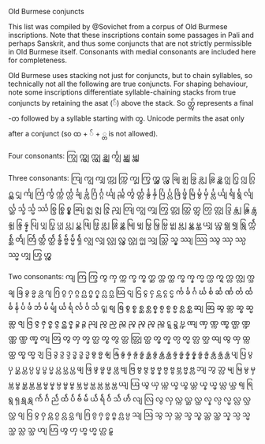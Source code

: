 Old Burmese conjuncts

This list was compiled by @Sovichet from a corpus of Old Burmese inscriptions. Note that these inscriptions contain some passages in Pali and perhaps Sanskrit, and thus some conjuncts that are not strictly permissible in Old Burmese itself. Consonants with medial consonants are included here for completeness.

Old Burmese uses stacking not just for conjuncts, but to chain syllables, so technically not all the following are true conjuncts. For shaping behaviour, note some inscriptions differentiate syllable-chaining stacks from true conjuncts by retaining the asat (်) above the stack. So တ္တွ် represents a final -တ followed by a syllable starting with တွ. Unicode permits the asat only after a conjunct (so ထ + ် + ္တ is not allowed).

Four consonants:
ကျြွ
က္ကျွ
က္လျွ
ခ္လျွ
င်္ကျွ
မ္လျွ
မ္လျှ

Three consonants:
ကျြ
ကျွ
ကျှ
က္ကျ
က္ကြ
က္ချ
က္ခြ
က္ဆွ
က္လွ
ချြ
ချွ
ခြွ
ခ္လျ
ခ္လြ
ခ္လွ
ဂျွ
ဂြွ
ဂ္ဂျ
ဂ္ဂြ
ဂ္လွ
ငျှ
င်္ကျ
င်္ကြ
င်္ကွ
င်္က္က
င်္က္လ
င်္ချ
င်္ခ္လ
င်္ဂြ
င်္ဂ္ဂ
င်္ဃျ
င်္ည္က
င်္တွ
င်္တ္တ
င်္နွ
င်္နှ
င်္ပြ
င်္ပ္လ
င်္ဖြ
င်္ဖ္ဖ
င်္မြ
င်္မွ
င်္မှ
င်္မ္လ
င်္ယျ
င်္ရျ
င်္ရွ
င်္လျ
င်္လ္ဆ
င်္သ္ခ
င်္သ္မ
င်္ဿ
စြွ
စ္စြ
စ္စွ
ဆျြ
ဇ္စျ
ဇ္ဇျ
ဇ္ဇြ
ညျှ
တျြ
တျွ
တျှ
တြွ
တ္တျ
တ္တြ
တ္တွ
တ္ပြ
တ္လျ
ဒ္ဒြ
န္တျ
န္တြ
န္တွ
န္ဒျ
န္ဒြ
န္န္ဗ
ပျြ
ပျှ
ပြွ
ပ္ပျ
ပ္လျ
ပ္လွ
ဖျြ
ဖြွ
ဖ္လျ
ဖ္လြ
ဖ္လွ
မျြ
မျှ
မြွ
မြှ
မ္ပြ
မ္ဗျ
မ္လျ
မ္လွ
မ္လှ
ယျှ
ယ္လှ
ရျွ
ရျှ
ရြွ
ရ်္က္က
ရ်္စ္ဆ
ရ်္တျ
ရ်္တြ
ရ်္တ္တ
ရ်္တ္ထ
ရ်္န္ဓ
ရ်္ဗ္ဗ
ရ်္မ္မ
ရ်္ရှ
လျွ
လျှ
လ္လျ
လ္လွ
လ္ဟျ
ၐ္မျ
သျှ
သ္တြ
သ္မှ
ဿျ
ဿြ
ဿွ
ဿှ
ဿ္ပ
ဿ္မ
ဟျှ
ဟြွ
ဟ္လွ

Two consonants:
ကျ
ကြ
ကြွ
ကွ
ကှ
က္က
က္ခ
က္စ
က္ဆ
က္တ
က္ထ
က္ဓ
က္န
က္မ
က္ယ
က္ရ
က္လ
က္လျ
က္သ
ချ
ခြ
ခွ
ခ္မ
ခ္လ
ဂျ
ဂြ
ဂွ
ဂှ
ဂ္ဂ
ဂ္ဃ
ဂ္ဓ
ဂ္န
ဂ္လ
ဂ္သ
ဃြ
ငျ
ငြ
ငွ
ငှ
င္က
င္ဂ
င္မ
င်္က
င်္ခ
င်္ဂ
င်္ဃ
င်္စ
င်္ဆ
င်္ဏ
င်္တ
င်္ထ
င်္ဓ
င်္န
င်္ပ
င်္ဖ
င်္ဘ
င်္မ
င်္မျ
င်္ယ
င်္ရ
င်္လ
င်္ဝ
င်္သ
ၚျ
စျ
စြ
စွ
စ္စ
စ္ဆ
စ္တ
စ္န
စ္ပ
စ္ဗ
စ္မ
စ္လ
စ္လှ
ဆျ
ဆြ
ဆွ
ဆ္က
ဆ္စ
ဆ္မ
ဆ္လ
ဇျ
ဇြ
ဇွ
ဇှ
ဇ္စ
ဇ္ဇ
ဇ္ည
ဇ္န
ဉ္စ
ဉ္ဇ
ညျ
ညွ
ညှ
ည္က
ည္စ
ည္ဇ
ည္မ
ည္သ
ဋ္ဋ
ဍွ
ဎ္ဍ
ဏျ
ဏှ
ဏ္က
ဏ္စ
ဏ္ဌ
ဏ္ဍ
ဏ္ဏ
ဏ္ထ
ဏ္န
တျ
တြ
တွ
တှ
တ္ခ
တ္ဃ
တ္စ
တ္ဇ
တ္တ
တ္တျြ
တ္ထ
တ္ဓ
တ္န
တ္ပ
တ္မ
တ္လ
တ္သ
ထျ
ထွ
ထှ
ထ္က
ထ္ထ
ထ္ဓ
ထ္မ
ဒျ
ဒြ
ဒွ
ဒ္ဂ
ဒ္ဒ
ဒ္ဓ
ဒ္ဗ
ဒ္မ
ဓွ
ဓ္မ
နျ
နြ
နွ
နှ
န္ဂ
န္စ
န္ဆ
န္ဇ
န္တ
န္ထ
န္ဒ
န္ဓ
န္န
န္နှ
န္ဗ
န္မ
န္လ
န္သ
န္ဟ
ပျ
ပြ
ပွ
ပှ
ပ္ဆ
ပ္တ
ပ္ပ
ပ္ဖ
ပ္ဗ
ပ္မ
ပ္လ
ပ္သ
ပ္ဟ
ဖျ
ဖြ
ဖွ
ဖ္ဗ
ဖ္မ
ဖ္လ
ဗျ
ဗြ
ဗွ
ဗ္ဇ
ဗ္ဓ
ဗ္န
ဗ္ပ
ဗ္ဗ
ဗ္ဘ
ဗ္မ
ဗ္လ
ဘျ
ဘွ
ဘ္လ
မျ
မြ
မွ
မှ
မ္က
မ္စ
မ္ဆ
မ္တ
မ္ထ
မ္ဓ
မ္န
မ္ပ
မ္ဖ
မ္ဗ
မ္ဘ
မ္မ
မ္ယ
မ္လ
မ္သ
မ္ဟ
ယျ
ယြ
ယွ
ယှ
ယ္က
ယ္ခ
ယ္စ
ယ္တ
ယ္န
ယ္မ
ယ္လ
ယ္သ
ရျ
ရြ
ရွ
ရှ
ရ္သ
ရ္ဟ
ရ်္က
ရ်္ဂ
ရ်္ည
ရ်္ထ
ရ်္ပ
ရ်္ဗ
ရ်္မ
ရ်္ယ
ရ်္ရ
ရ်္ဝ
ရ်္သ
ရ်္ဟ
လျ
လြ
လွ
လှ
လ္က
လ္ဆ
လ္ထ
လ္န
လ္ပ
လ္မ
လ္လ
လ္သ
လ္ဟ
ဝျ
ဝြ
ဝွ
ဝှ
ဝ္က
ဝ္ပ
ဝ္လ
ဝ္သ
ၐျ
ၐြ
ၐွ
ၐှ
ၐ္စ
ၐ္ဗ
ၐ္လ
ၑ္ပ
သျ
သြ
သွ
သှ
သ္က
သ္ခ
သ္စ
သ္တ
သ္ထ
သ္န
သ္ပ
သ္မ
သ္ယ
သ္လ
သ္သ
ဟျ
ဟြ
ဟွ
ဟှ
ဟ္ဗ
ဟ္မ
ဟ္လ
ဠှ

